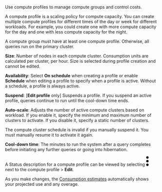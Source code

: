 Use compute profiles to manage compute groups and control costs.

A compute profile is a scaling policy for compute capacity. You can create multiple compute profiles for different times of the day or week for different workloads. For example, you could create one with more compute capacity for the day and one with less compute capacity for the night.

A compute group must have at least one compute profile. Otherwise, all queries run on the primary cluster.

**Size**: Number of nodes in each compute cluster. Consumption units are calculated per cluster, per hour. Size is selected during profile creation and cannot be edited.

**Availability**: Select **On schedule** when creating a profile or enable **Schedule** when editing a profile to specify when a profile is active. Without a schedule, a profile is always active.

**Suspend**: [**Edit profile** only] Suspends a profile. If you suspend an active profile, queries continue to run until the cool-down time ends.

**Auto-scale**: Adjusts the number of active compute clusters based on workload. If you enable it, specify the minimum and maximum number of clusters to activate. If you disable it, specify a static number of clusters.

The compute cluster schedule is invalid if you manually suspend it. You must manually resume it to activate it again.

**Cool-down time**: The minutes to run the system after a query completes before initiating any further queries or going into hibernation.

A Status description for a compute profile can be viewed by selecting ![kebab menu](Images/zsz1597101912145.svg) next to the compute profile > **Edit**.

As you make changes, the [Consumption estimates](aow1703107228725.md) automatically shows your projected use and any overage.

